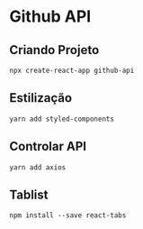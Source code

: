 # Github API

## Criando Projeto

    npx create-react-app github-api
    
## Estilização

    yarn add styled-components


## Controlar API

    yarn add axios

## Tablist

    npm install --save react-tabs

